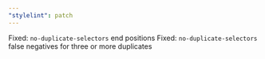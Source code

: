 ```yaml
---
"stylelint": patch
---
```


Fixed: `no-duplicate-selectors` end positions
Fixed: `no-duplicate-selectors` false negatives for three or more duplicates
